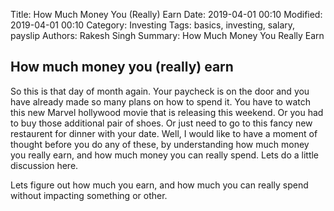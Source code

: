Title: How Much Money You (Really) Earn
Date: 2019-04-01 00:10
Modified: 2019-04-01 00:10
Category: Investing
Tags: basics, investing, salary, payslip
Authors: Rakesh Singh
Summary: How Much Money You Really Earn

## How much money you (really) earn
So this is that day of month again. Your paycheck is on the door and you have already made so many plans on how to spend it. You have to watch this new Marvel hollywood movie that is releasing this weekend. Or you had to buy those additional pair of shoes. Or just need to go to this fancy new restaurent for dinner with your date. Well, I would like to have a moment of thought before you do any of these, by understanding how much money you really earn, and how much money you can really spend. Lets do a little discussion here.

Lets figure out how much you earn, and how much you can really spend without impacting something or other.